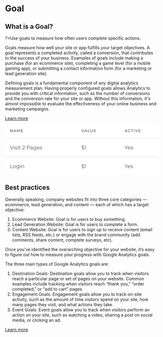 # Goal

## What is a Goal?

?>Use goals to measure how often users complete specific actions.

Goals measure how well your site or app fulfills your target objectives. A goal represents a completed activity, called a conversion, that contributes to the success of your business. Examples of goals include making a purchase (for an ecommerce site), completing a game level (for a mobile gaming app), or submitting a contact information form (for a marketing or lead generation site).

Defining goals is a fundamental component of any digital analytics measurement plan. Having properly configured goals allows Analytics to provide you with critical information, such as the number of conversions and the conversion rate for your site or app. Without this information, it's almost impossible to evaluate the effectiveness of your online business and marketing campaigns.

[Learn more](https://support.google.com/analytics/answer/1012040?hl=en)

![Goals List](_media/goals.png)

## Best practices

Generally speaking, company websites fit into three core categories — ecommerce, lead generation, and content — each of which has a target objective:

1. Ecommerce Website: Goal is for users to buy something.
2. Lead Generation Website: Goal is for users to complete a form.
3. Content Website: Goal is for users to sign up to receive content (email lists, RSS feeds, etc.) or engage with the brand community (add comments, share content, complete surveys, etc).

Once you’ve identified the overarching objective for your website, it’s easy to figure out how to measure your progress with Google Analytics goals.

The three main types of Google Analytics goals are:

1. Destination Goals: Destination goals allow you to track when visitors reach a particular page or set of pages on your website. Common examples include tracking when visitors reach “thank you,” “order completed,” or “add to cart” pages.
2. Engagement Goals: Engagement goals allow you to track on-site activity, such as the amount of time visitors spend on your site, how many pages they visit, and what actions they take.
3. Event Goals: Event goals allow you to track when visitors perform an action on your site, such as watching a video, sharing a post on social media, or clicking an ad.

[Learn more](https://trackmaven.com/blog/google-analytics-goals-business-website/)

